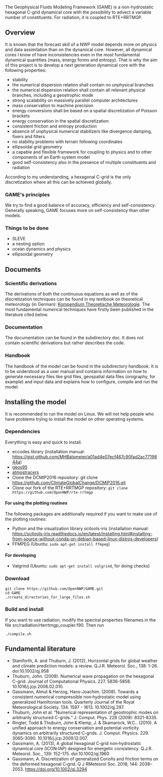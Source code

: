 The Geophysical Fluids Modeling Framework (GAME) is a non-hydrostatic hexagonal C-grid dynamical core with the possibility to advect a variable number of constituents. For radiation, it is coupled to RTE+RRTMGP.

## Overview

It is known that the forecast skill of a NWP model depends more on physics and data assimilation than on the dynamical core. However, all dynamical cores I know of have inconsistencies even in the most fundamental dynamical quantities (mass, energy forms and entropy). That is why the aim of this project is to develop a next generation dynamical core with the following properties:

* stability
* the numerical dispersion relation shall contain no unphysical branches
* the numerical dispersion relation shall contain all relevant physical branches, including a geostrophic mode
* strong scalability on massively parallel computer architectures
* mass conservation to machine precision
* energy conversions shall be based on a spatial discretization of Poisson brackets
* energy conservation in the spatial discretization
* consistent friction and entropy production
* absence of unphysical numerical stabilizers like divergence damping, fixers and filters
* no stability problems with terrain following coordinates
* ellipsoidal grid geometry
* a capable and flexible framework for coupling to physics and to other components of an Earth system model
* good self-consistency also in the presence of multiple constituents and radiation

According to my understanding, a hexagonal C-grid is the only discretization where all this can be achieved globally.

### GAME's principles

We try to find a good balance of accuracy, efficiency and self-consistency. Generally speaking, GAME focuses more on self-consistency than other models.

### Things to be done

* SLEVE
* a nesting option
* ocean dynamics and physics
* ellipsoidal geometry

## Documents

### Scientific derivations

The derivations of both the continuous equations as well as of the discretization techniques can be found in my textbook on theoretical meteorology (in German): [Kompendium Theoretische Meteorologie](https://raw.githubusercontent.com/MHBalsmeier/kompendium/main/kompendium.pdf). The most fundamental numerical techniques have firstly been published in the literature cited below.

### Documentation

The documentation can be found in the subdirectory doc. It does not contain scientific derivations but rather describes the code.

### Handbook

The handbook of the model can be found in the subdirectory handbook. It is to be understood as a user manual and contains information on how to generate necessary files like grid files, geospatial data files (orography, for example) and input data and explains how to configure, compile and run the model.

## Installing the model

It is recommended to run the model on Linux. We will not help people who have problems trying to install the model on other operating systems.

### Dependencies

Everything is easy and quick to install.

* eccodes library (installation manual: https://gist.github.com/MHBalsmeier/a01ad4e07ecf467c90fad2ac7719844a)
* [geos95](https://github.com/OpenNWP/geos95)
* [atmostracers](https://github.com/OpenNWP/atmostracers)
* Clone the DCMIP2016 repository: git clone https://github.com/ClimateGlobalChange/DCMIP2016.git
* Clone our fork of the RTE+RRTMGP repository: `git clone https://github.com/OpenNWP/rte-rrtmgp`

#### For using the plotting routines

The following packages are additionally required if you want to make use of the plotting routines:

* Python and the visualization library scitools-iris (installation manual: https://scitools-iris.readthedocs.io/en/latest/installing.html#installing-from-source-without-conda-on-debian-based-linux-distros-developers)
* FFMPEG (Ubuntu: `sudo apt-get install ffmpeg`)

#### For developing

* Valgrind (Ubuntu: `sudo apt-get install valgrind`, for doing checks)

### Download

	git clone https://github.com/OpenNWP/GAME.git
	cd GAME
	./create_directories_for_large_files.sh

### Build and install

If you want to use radiation, modify the spectral properties filenames in the file src/radiation/rterrtmgp_coupler.f90. Then run

	./compile.sh

## Fundamental literature

* Staniforth, A. and Thuburn, J. (2012), Horizontal grids for global weather and climate prediction models: a review. Q.J.R. Meteorol. Soc., 138: 1-26. doi:10.1002/qj.958
* Thuburn, John. (2008). Numerical wave propagation on the hexagonal C-grid. Journal of Computational Physics. 227. 5836-5858. 10.1016/j.jcp.2008.02.010. 
* Gassmann, Almut & Herzog, Hans-Joachim. (2008). Towards a consistent numerical compressible non‐hydrostatic model using generalized Hamiltonian tools. Quarterly Journal of the Royal Meteorological Society. 134. 1597 - 1613. 10.1002/qj.297.
* Thuburn, John et al. “Numerical representation of geostrophic modes on arbitrarily structured C-grids.” J. Comput. Phys. 228 (2009): 8321-8335.
* Ringler, Todd & Thuburn, John & Klemp, J. & Skamarock, W.C.. (2010). A unified approach to energy conservation and potential vorticity dynamics on arbitrarily structured C-grids. J. Comput. Physics. 229. 3065-3090. 10.1016/j.jcp.2009.12.007.
* Gassmann, A. (2013), A global hexagonal C‐grid non‐hydrostatic dynamical core (ICON‐IAP) designed for energetic consistency. Q.J.R. Meteorol. Soc., 139: 152-175. doi:10.1002/qj.1960
* Gassmann, A. Discretization of generalized Coriolis and friction terms on the deformed hexagonal C‐grid. Q J RMeteorol Soc. 2018; 144: 2038– 2053. https://doi.org/10.1002/qj.3294



